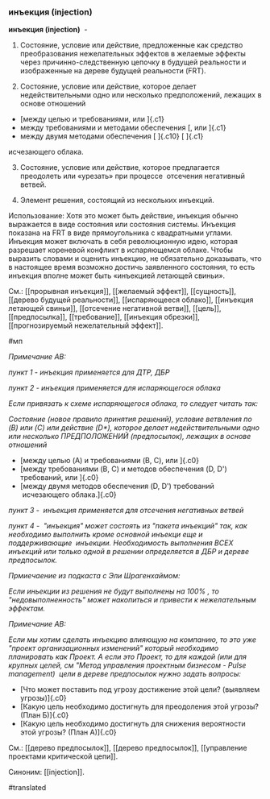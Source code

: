 ### инъекция (injection)

**инъекция (injection)**  -

1. Состояние, условие или действие, предложенные как средство преобразования нежелательных эффектов в желаемые эффекты через причинно-следственную цепочку в будущей реальности и изображенные на дереве будущей реальности (FRT).

2. Состояние, условие или действие, которое делает недействительными одно или несколько предположений, лежащих в основе отношений

-   [между целью и требованиями, или ]{.c1}
-   между требованиями и методами обеспечения [, или ]{.c1}
-   между двумя методами обеспечения [ ]{.c10} [ ]{.c1}

исчезающего облака.

3. Состояние, условие или действие, которое предлагается преодолеть или «урезать» при процессе  отсечения негативный ветвей.

4. Элемент решения, состоящий из нескольких инъекций.

Использование: Хотя это может быть действие, инъекция обычно выражается в виде состояния или состояния системы. Инъекция показана на FRT в виде прямоугольника с квадратными углами. Инъекция может включать в себя революционную идею, которая разрешает кореневой конфликт в испаряющемся облаке. Чтобы выразить словами и оценить инъекцию, не обязательно доказывать, что в настоящее время возможно достичь заявленного состояния, то есть инъекция вполне может быть «инъекцией летающей свиньи».

См.: [[прорывная инъекция]], [[желаемый эффект]], [[сущность]], [[дерево будущей реальности]], [[испаряющееся облако]], [[инъекция летающей свиньи]], [[отсечение негативной ветви]], [[цель]], [[предпосылка]], [[требование]], [[инъекция обрезки]], [[прогнозируемый нежелательный эффект]].

#мп

*Примечание АВ:*

*пункт 1 - инъекция применяется для ДТР, ДБР*

*пункт 2 - инъекция применяется для испаряющегося облака*

*Если привязать к схеме испаряющегося облака, то следует читать так:*

*Состояние (новое правило принятия решений), условие ветвления по (B) или (C) или действие (D\*), которое делает недействительными одно или несколько ПРЕДПОЛОЖЕНИЙ (предпосылок), лежащих в основе отношений*

-   [между целью (A) и требованиями (B, C), или ]{.c0}
-   [между требованиями (B, C) и методов обеспечения (D, D') требований, или ]{.c0}
-   [между двумя методов обеспечения (D, D') требований  исчезающего облака.]{.c0}

*пункт 3 -  инъекция применяется для отсечения негативных ветвей*

*пункт 4 -  "инъекция" может состоять из "пакета инъекций" так, как необходимо выполнить кроме основной инъекци еще и поддерживающие  инъекции. Необходимость выполнения ВСЕХ инъекций или только одной в решении определяется в ДБР и дереве предпосылок.*

*Прмиечаение из подкаста с Эли Шрагенхаймом:*

*Если иньекции из решения не будут выполнены на 100% , то "недовыполненность" может накопиться и привести к нежелательным эффектам.*

*Примечание АВ:*

*Если мы хотим сделать инъекцию влияющую на компанию, то это уже "проект организационных изменений" который необходимо планировать как Проект. А если это Проект, то для каждой (или для крупных целей, см "Метод управления проектным бизнесом - Pulse management)  цели в дереве предпосылок нужно задать вопросы:*

-   [Что может поставить под угрозу достижение этой цели? (выявляем угрозы)]{.c0}
-   [Какую цель необходимо достигнуть для преодоления этой угрозы? (План Б)]{.c0}
-   [Какую цель необходимо достигнуть для снижения вероятности этой угрозы? (План А)]{.c0}

См.: [[дерево предпосылок]], [[дерево предпосылок]], [[управление проектами критической цепи]].

Синоним: [[injection]].

#translated
